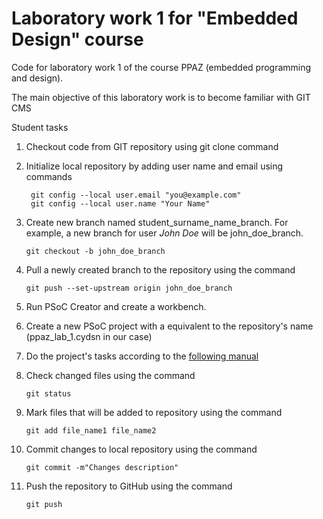 # Laboratory work 1 for "Embedded Design" course
Code for laboratory work 1 of the course PPAZ (embedded programming and design). 

The main objective of this laboratory work is to become familiar with GIT CMS

Student tasks

1. Checkout code from GIT repository using git clone command

2. Initialize local repository by adding user name and email using commands

    	git config --local user.email "you@example.com"
    	git config --local user.name "Your Name"

3. Create new branch named student_surname_name_branch. For example, a new branch for user  *John Doe* will be john_doe_branch. 

   `git checkout -b john_doe_branch`

4. Pull a newly created branch to the repository using the command

   `git push --set-upstream origin john_doe_branch`

5. Run PSoC Creator and create a workbench.

6. Create a new PSoC project with a equivalent to the repository's name (ppaz_lab_1.cydsn in our case)

7. Do the project's tasks according to the [following manual](https://how-i-study-microprocessors.blogspot.com/2015/10/1psoc-hello-world.html)

8. Check changed files using the command 

   `git status`

9. Mark files that will be added to repository using the command 

   `git add file_name1 file_name2`

10. Commit changes to local repository using the command

    `git commit -m"Changes description"`

11. Push the repository to GitHub using the command

    `git push`

    

